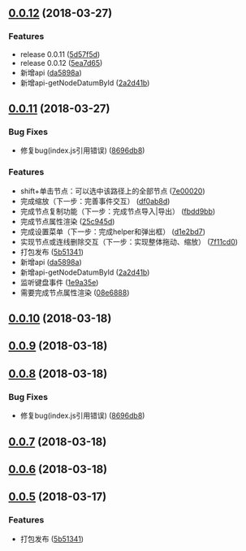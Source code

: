 <a name="0.0.12"></a>
## [0.0.12](https://github.com/hong-boy/node-chart-flow/compare/v0.0.10...v0.0.12) (2018-03-27)


### Features

* release 0.0.11 ([5d57f5d](https://github.com/hong-boy/node-chart-flow/commit/5d57f5d))
* release 0.0.12 ([5ea7d65](https://github.com/hong-boy/node-chart-flow/commit/5ea7d65))
* 新增api ([da5898a](https://github.com/hong-boy/node-chart-flow/commit/da5898a))
* 新增api-getNodeDatumById ([2a2d41b](https://github.com/hong-boy/node-chart-flow/commit/2a2d41b))



<a name="0.0.11"></a>
## [0.0.11](https://github.com/hong-boy/node-chart-flow/compare/v0.0.3...v0.0.11) (2018-03-27)


### Bug Fixes

* 修复bug(index.js引用错误) ([8696db8](https://github.com/hong-boy/node-chart-flow/commit/8696db8))


### Features

* shift+单击节点：可以选中该路径上的全部节点 ([7e00020](https://github.com/hong-boy/node-chart-flow/commit/7e00020))
* 完成缩放（下一步：完善事件交互） ([df0ab8d](https://github.com/hong-boy/node-chart-flow/commit/df0ab8d))
* 完成节点复制功能（下一步：完成节点导入|导出） ([fbdd9bb](https://github.com/hong-boy/node-chart-flow/commit/fbdd9bb))
* 完成节点属性渲染 ([25c945d](https://github.com/hong-boy/node-chart-flow/commit/25c945d))
* 完成设置菜单（下一步：完成helper和弹出框） ([d1e2bd7](https://github.com/hong-boy/node-chart-flow/commit/d1e2bd7))
* 实现节点或连线删除交互（下一步：实现整体拖动、缩放） ([7f11cd0](https://github.com/hong-boy/node-chart-flow/commit/7f11cd0))
* 打包发布 ([5b51341](https://github.com/hong-boy/node-chart-flow/commit/5b51341))
* 新增api ([da5898a](https://github.com/hong-boy/node-chart-flow/commit/da5898a))
* 新增api-getNodeDatumById ([2a2d41b](https://github.com/hong-boy/node-chart-flow/commit/2a2d41b))
* 监听键盘事件 ([1e9a35e](https://github.com/hong-boy/node-chart-flow/commit/1e9a35e))
* 需要完成节点属性渲染 ([08e6888](https://github.com/hong-boy/node-chart-flow/commit/08e6888))



<a name="0.0.10"></a>
## [0.0.10](https://github.com/hong-boy/node-chart-flow/compare/v0.0.9...v0.0.10) (2018-03-18)



<a name="0.0.9"></a>
## [0.0.9](https://github.com/hong-boy/node-chart-flow/compare/v0.0.8...v0.0.9) (2018-03-18)



<a name="0.0.8"></a>
## [0.0.8](https://github.com/hong-boy/node-chart-flow/compare/v0.0.7...v0.0.8) (2018-03-18)


### Bug Fixes

* 修复bug(index.js引用错误) ([8696db8](https://github.com/hong-boy/node-chart-flow/commit/8696db8))



<a name="0.0.7"></a>
## [0.0.7](https://github.com/hong-boy/node-chart-flow/compare/v0.0.6...v0.0.7) (2018-03-18)



<a name="0.0.6"></a>
## [0.0.6](https://github.com/hong-boy/node-chart-flow/compare/v0.0.5...v0.0.6) (2018-03-18)



<a name="0.0.5"></a>
## [0.0.5](https://github.com/hong-boy/node-chart-flow/compare/v0.0.4...v0.0.5) (2018-03-17)


### Features

* 打包发布 ([5b51341](https://github.com/hong-boy/node-chart-flow/commit/5b51341))



